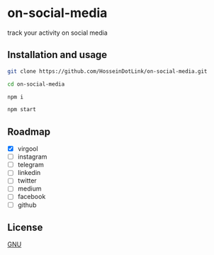 # on-social-media

track your activity on social media


## Installation and usage


```bash
git clone https://github.com/HosseinDotLink/on-social-media.git

cd on-social-media

npm i

npm start
```

## Roadmap
- [x] virgool
- [ ] instagram
- [ ] telegram
- [ ] linkedin
- [ ] twitter
- [ ] medium
- [ ] facebook
- [ ] github

## License
[GNU](https://www.gnu.org/licenses/gpl-3.0.en.html)
